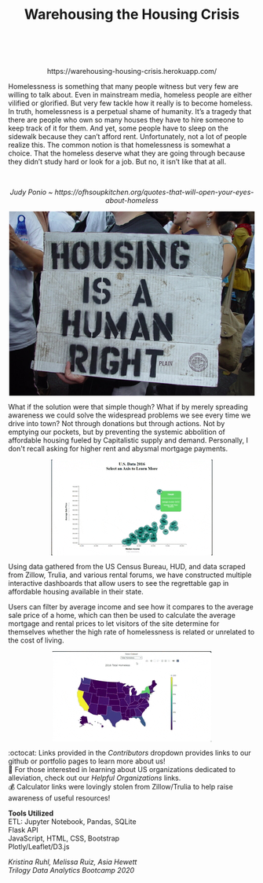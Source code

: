 <h1><p align="center"><strong>Warehousing the Housing Crisis</strong></p>
<br>
<p align="center">
</h1>
<p align="center">https://warehousing-housing-crisis.herokuapp.com/</p>
Homelessness is something that many people witness but very few are willing to talk about. Even in mainstream media, homeless people are either vilified or glorified. But very few tackle how it really is to become homeless.
In truth, homelessness is a perpetual shame of humanity. It’s a tragedy that there are people who own so many houses they have to hire someone to keep track of it for them. And yet, some people have to sleep on the sidewalk because they can’t afford rent.
Unfortunately, not a lot of people realize this. The common notion is that homelessness is somewhat a choice. That the homeless deserve what they are going through because they didn’t study hard or look for a job. But no, it isn’t like that at all.
</p>
<br>
<p align="center"><i>Judy Ponio ~ https://ofhsoupkitchen.org/quotes-that-will-open-your-eyes-about-homeless</i></p>

<p align="center">
<img align="center" src="static/images/homeless.jpg">
</p>

What if the solution were that simple though? What if by merely spreading awareness we could solve the widespread problems we see every time we drive into town? Not through donations but through actions. Not by emptying our pockets, but by preventing the systemic abbolition of affordable housing fueled by Capitalistic supply and demand. Personally, I don't recall asking for higher rent and abysmal mortgage payments. 

<p align="center">
<img align="center" src="static/images/scatter_plot.gif">
</p>

Using data gathered from the US Census Bureau, HUD, and data scraped from Zillow, Trulia, and various rental forums, we have constructed multiple interactive dashboards that allow users to see the regrettable gap in affordable housing available in their state. 

Users can filter by average income and see how it compares to the average sale price of a home, which can then be used to calculate the average mortgage and rental prices to let visitors of the site determine for themselves whether the high rate of homelessness is related or unrelated to the cost of living.

<p align="center">
<img align="center" src="static/images/choropleth_map.gif">
</p>

:octocat: Links provided in the <i>Contributors</i> dropdown provides links to our github or portfolio pages to learn more about us!
<br>
:green_heart: For those interested in learning about US organizations dedicated to alleviation, check out our <i>Helpful Organizations</i> links.
<br>
:moneybag: Calculator links were lovingly stolen from Zillow/Trulia to help raise awareness of useful resources! 

<strong>Tools Utilized</strong>
<br>
ETL: Jupyter Notebook, Pandas, SQLite
<br>
Flask API
<br>
JavaScript, HTML, CSS, Bootstrap
<br>
Plotly/Leaflet/D3.js

<i>Kristina Ruhl, Melissa Ruiz, Asia Hewett</i>
<br>
<i>Trilogy Data Analytics Bootcamp 2020</i>
